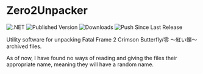 # Zero2Unpacker
![.NET](https://github.com/wagrenier/Zero2Unpacker/workflows/.NET/badge.svg)
![Published Version](https://github.com/wagrenier/Zero2Unpacker/workflows/Publish%20New%20Version/badge.svg)
![Downloads](https://img.shields.io/github/downloads/wagrenier/zero2unpacker/total)
![Push Since Last Release](https://img.shields.io/github/commits-since/wagrenier/zero2unpacker/latest)

Utility software for unpacking Fatal Frame 2 Crimson Butterfly/零 ～紅い蝶～ archived files.

As of now, I have found no ways of reading and giving the files their appropriate name, meaning they will have a random name.
